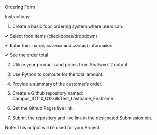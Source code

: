 Ordering Form


Instructions:

1. Create a basic food ordering system where users can:

✔ Select food items (checkboxes/dropdown)

✔ Enter their name, address and contact information

✔ See the order total

2. Utilize your products and prices from Seatwork 2 output.

3. Use Python to compute for the total amount.

4. Provide a summary of the customer’s order.

5. Create a Github repository named: Campus_ICT10_Q1SkillsTest_Lastname_Firstname

6. Get the Github Pages live link.

7. Submit the repository and live link in the designated Submission bin.

Note: This output will be used for your Project.
